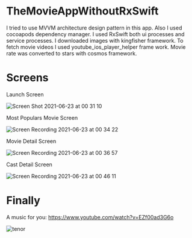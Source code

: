 # TheMovieAppWithoutRxSwift

I tried to use MVVM architecture design pattern in this app.
Also I used cocoapods dependency manager. 
I used RxSwift both ui processes and service processes.
I downloaded images with kingfisher framework.
To fetch movie videos I used youtube_ios_player_helper frame work.
Movie rate was converted to stars with cosmos framework.

# Screens 

Launch Screen

![Screen Shot 2021-06-23 at 00 31 10](https://user-images.githubusercontent.com/35069032/123002459-9e692200-d3ba-11eb-967b-f3e21077d4bf.png)

Most Populars Movie Screen

![Screen Recording 2021-06-23 at 00 34 22](https://user-images.githubusercontent.com/35069032/123002800-fdc73200-d3ba-11eb-9a1b-8837e7a61a99.gif)

Movie Detail Screen

![Screen Recording 2021-06-23 at 00 36 57](https://user-images.githubusercontent.com/35069032/123003074-572f6100-d3bb-11eb-80b0-0a88f52fc474.gif)

Cast Detail Screen

![Screen Recording 2021-06-23 at 00 46 11](https://user-images.githubusercontent.com/35069032/123003881-87c3ca80-d3bc-11eb-9a4a-ef262be98643.gif)

# Finally

A music for you: https://www.youtube.com/watch?v=EZf00ad3G6o

![tenor](https://user-images.githubusercontent.com/35069032/123004024-bd68b380-d3bc-11eb-91f9-c0521032d7cb.gif)
